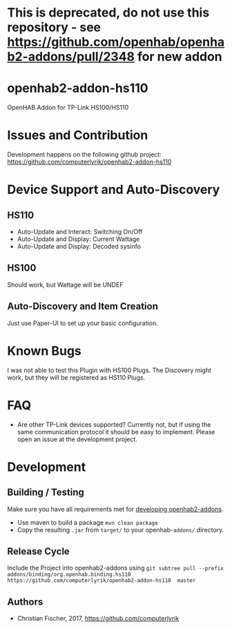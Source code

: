 
# This is deprecated, do not use this repository - see https://github.com/openhab/openhab2-addons/pull/2348 for new addon



# openhab2-addon-hs110

OpenHAB Addon for TP-Link HS100/HS110


# Issues and Contribution

Development happens on the following github project:
https://github.com/computerlyrik/openhab2-addon-hs110

# Device Support and Auto-Discovery

## HS110 

- Auto-Update and Interact: Switching On/Off
- Auto-Update and Display: Current Wattage
- Auto-Update and Display: Decoded sysinfo

## HS100 

Should work, but Wattage will be UNDEF

## Auto-Discovery and Item Creation

Just use Paper-UI to set up your basic configuration.


# Known Bugs

I was not able to test this Plugin with HS100 Plugs.
The Discovery might work, but they will be registered as HS110 Plugs.

# FAQ

- Are other TP-Link devices supported?
Currently not, but if using the same communication protocol it should be easy to implement. Please open an issue at the development project.

# Development

## Building / Testing

Make sure you have all requirements met for [developing openhab2-addons](http://docs.openhab.org/developers/development/bindings.html).

* Use maven to build a package  `mvn clean package`
* Copy the resulting `.jar` from `target/` to your openhab-`addons/` directory.

## Release Cycle

Include the Project into openhab2-addons using
`git subtree pull --prefix addons/binding/org.openhab.binding.hs110 https://github.com/computerlyrik/openhab2-addon-hs110  master` 

## Authors

 * Christian Fischer, 2017, https://github.com/computerlyrik
